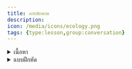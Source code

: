 ```yaml
---
title: การทักทาย
description: 
icon: /media/icons/ecology.png
tags: {type:lesson,group:conversation}
---
```


<details>
<summary>เนื้อหา</summary>

## การทักทาย

Hi, Hello = สวัสดี ใช้พูดทักทายกันได้ทุกเวลา เป็นคำทักทายที่ไม่เป็นทางการ
ลองพูดตามเลย

Good morning = สวัสดีตอนเช้า ใช้พูดทักทายในตอนเช้าถึงเที่ยง
Good afternoon = สวัสดีตอนเช้า ใช้พูดทักทายในตอนเที่ยงถึงเย็น
Good evening = สวัสดีตอนเย็น

How are you ? = คุณสบายดีไหม
I'm fine = ฉันสบายดี
Thank you หรือ Thanks = ขอบคุณ

Nice to meet you = ยินดีที่ได้รู้จัก (ถ้าเป็นการเจอกันครั้งแรก)

## การบอกลา

Good bye = ลาก่อน
See you next time หรือ See you = แล้วเจอกันอีก

Pual : Hello. How are you?
Don: I'm fine, thank you. How are you?
Paul: Fine, thanks. (bus sound­effect) Oh, excuse me—here’s my
bus. Good­bye.
Don: Good­bye.

</details>

<details>
<summary>แบบฝึกหัด</summary>
</details>

